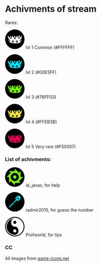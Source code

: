 # Achivments of stream

Rares:

![crown](/img/rares/1lvl.png) lvl 1 Common (#FFFFFF)

![crown](/img/rares/2lvl.png) lvl 2 (#00E5FF)

![crown](/img/rares/3lvl.png) lvl 3 (#76FF03)

![crown](/img/rares/4lvl.png) lvl 4 (#FFEB3B)

![crown](/img/rares/5lvl.png) lvl 5 Very rare (#F50057)


### List of achivments:
![yin-yang](/img/circular-saw.png) id_javax, for help

![radmir2015](/img/radmir2015.png) radmir2015, for guess the number

![circular-saw](/img/yin-yang.png) Profworld, for tips

### CC
All images from [game-icons.net](http://game-icons.net/)
